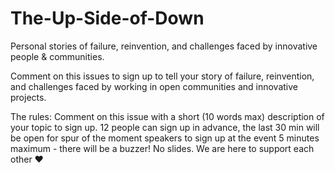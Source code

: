 # The-Up-Side-of-Down
Personal stories of failure, reinvention, and challenges faced by innovative people &amp; communities.

Comment on this issues to sign up to tell your story of failure, reinvention, and challenges faced by working in open communities and innovative projects.

The rules:
Comment on this issue with a short (10 words max) description of your topic to sign up.
12 people can sign up in advance, the last 30 min will be open for spur of the moment speakers to sign up at the event
5 minutes maximum - there will be a buzzer!
No slides.
We are here to support each other ❤️

